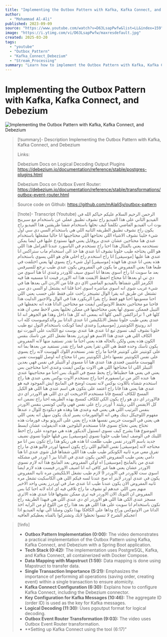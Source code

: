 ```yaml
---
title: "Implementing the Outbox Pattern with Kafka, Kafka Connect, and Debezium"
author:
  - "Mohammad Al-Ali"
published: 2023-09-09
source: "https://www.youtube.com/watch?v=D63LsapPwfw&list=LL&index=159"
image: "https://i.ytimg.com/vi/D63LsapPwfw/maxresdefault.jpg"
created: 2025-03-20
tags:
  - "youtube"
  - "Outbox_Pattern"
  - "Kafka_Connect_Debezium"
  - "Stream_Processing"
summary: "Learn how to implement the Outbox Pattern with Kafka, Kafka Connect, and Debezium in a Spring Boot application for reliable data streaming."
---
```

# Implementing the Outbox Pattern with Kafka, Kafka Connect, and Debezium

![Implementing the Outbox Pattern with Kafka, Kafka Connect, and Debezium](https://www.youtube.com/embed/D63LsapPwfw&list=LL&index=159)

> [!summary]- Description
> Implementing the Outbox Pattern with Kafka, Kafka Connect, and Debezium 
> 
> Links:
> 
> Debezium Docs on Logical Decoding Output Plugins https://debezium.io/documentation/reference/stable/postgres-plugins.html
> 
> Debezium Docs on Outbox Event Router: https://debezium.io/documentation/reference/stable/transformations/outbox-event-router.html
> 
> Source code on Github:
> https://github.com/mAlaliSy/outbox-pattern

> [!note]- Transcript (Youtube)
> الرحمن الرحيم السلام عليكم حياكم الله في الفيديو الثاني على هذا الفيديو راح نشوف تطبيق عملي عن باستخدام مع سبرينج بوت اب الفيديو الماضي تكلمنا كيف نحلها باستخدام شفنا طريقتين هذا الفيديو راح يكون راح نشوف تطبيق الطريقه الثانيه اللي هي باستخدام السي دي سي اول شيء خلينا نشوف الاشياء اللي نحتاجها اللي محتاجينها انا حاليا مشغلها باستخدام عندي هنا محتاجين عشان عندي بروفايل يعني فيها نستودع عليها في ايضا يمكن نستخدمه يعني بالمثال هذا احنا راح نستخدم في الباسورد عندنا الفرامل هذا اللي هو اللي يحتاجه طيب خلونا نشوف انا عندي هنا خذ الى استخدام ماب ستراكس انا عندي هنا عليها \[موسيقى\] انا راح استخدم راح اخلي هاي هو اللي يسوي باستخدام هذه يعني انا عندي هنا فهذه \[موسيقى\] اول شيء راح يسوي لها يعني اختلفت في طبعا هذا يعني المفروض ما يكون في المفروض يكون عندي طيب نرجع للسيرفس بعد ما سويت انا راح اسوي بعدها انا اسوي سيف للاوردر وعندي انا هنا اسوي من دي تي او بعدها انا محتاج احفظ الايفنت هذا انه الاوردر فينت انا مسميه هنا فيه الكرمز اللي شفناها بالفيديو الماضي الاي دي فانا من الاردن الى بعدها هنا في شيء غريب شوي انه اسوي مباشره اسوي احنا قلنا انه يشتغل او السي دي سي تشتغل عن طريق انه يقرا الوال تشينجز راحت على فقط على حسب يعني اللي احنا مسوينها احنا فهو فقط راح يقرا الريكورد هذا في الوال والاجنور الدليت هذا فاحنا مو محتاجين نحفظ الاوتبوكس ايفنت مو محتاجين الداتا هذه انه نحفظها في التيبل فممكن نسوي لها يعني محتاجينها في ممكن نخليها يعني لاحظ معي ان هذه كلها في 1 ترانزاكشن المي كلها انه بمعنى انه كل هذا داخل وهذا هو الجوهر انه انا عندي يعني طيب خلونا نشغل الابلكيشن انا عندي الداتا بيز والدكومبوست كله اب اند رونينج الكونتينرز \[موسيقى\] وعندي ايضا كونكت باستخدام التول تبع طيب خلونا نشوف كيف نسوي تبع انا عندي هنا عندي بوست تبع الكابت على البورت تبع الكاف اللي هي عندي هذا الاسم هو اوردرز بعدها نشغل اكثر من تاسك بنفس الكون هذه يعني ولكن بالحاله هذه يعني احنا ما نقدر نستفيد منها لانه المفروض يكون تاسك وحده فقط هي اللي تقرا يعني فما راح نقدر نستفيد من بعدها بما انه على كونتينر على كونتينر فاحنا ما راح نقدر نستخدم اللوك الهوست لانه راح يسوي على نفس الكونتينر نفسها داخل الكونتينر بس انا محتاج انه اوصل للهوست نفس الهوست ماشيين فعندي هذا عندي هنا انا مسوي او التيبلز في نفس فهي بعدين التيبلز اللي انا محتاجها اللي هي الاوت بوكس ايفنت وعندي احنا محتاجين بس يعني في يعني هنا حطيناها راح يحط مسج في التوبك بس احنا مو محتاجينها عندي هنا عنده اكثر من ترانسفورم احنا راح نستخدم الاوت بوكس يعني عندي هنا راح استخدم شفناه باللاوت بوكس لانه نسيت اوضح في المابنج ايش الموجود فيه هو عندي هنا يعني هذا فانا راح اعتمد على بتكون هي اسم عندي هنا اللي هو الكيل المسج للكاف كمسج فانا مستخدم الاجريجت اي دي اللي هو الاوردر اي دي فالاوردر اي دي هو راح يكون الكي للكاف كمسج بهذه الطريقه احنا راح نضمن انه كل الايفنس اللي ريليتد 1 اوردر راح على نفس فهي والبي كونسي بنفس الاوردر بنفس الترتيب اللي هي يعني فيه وعندي هنا وهذه هو ديكودنج للوال د عندها مفهوم اللوجيكل دينك وهي انه الوالفورمات يصير لديك يكون سهل انه يعني اللي هي يعني في البوست جريس نفسها هذه راح يعني على البروتو بوف فورمات هذه تحتاج يعني نحتاج نسوي فانا مستخدم البلوجين هذه الديفولت عشان ابسط الموضوع هذا يشرح كيف نسوي انستول الديكور هذه هي موجوده على راح احط اللينك في الوصف ايضا طيب خلونا نسوي \[موسيقى\] بس قبلها خلونا نسوي نضيف جديد باسم الاوردر نفس طيب طلعت انا هذه هي ريكو هذا راح تكون بس انا مو محتاجه لانه \[موسيقى\] نفس الفاليو اللي راح يكون اسمها اوردر فاليو هذي ما راح تفرق معي مره ثانيه الكونكتر طيب طيب هذا اللي شفناها قبل شوي عندي انا هنا دامي يعني طيب المفروض الحين يكون عندي في الداتا بيز 1 اوردر في مشكله عندي من بالمابنج \[موسيقى\] اه اوكي المفروض بعد المابنج هذا انه لازم نسوي الاوردر عشان يعني هما غير كافي انه انا اضيف الاوردر فيست هذه لازم ايضا اسوي ست للاوردر في الاوردر 9 لازم طيب نشغل الابلكيشن مره ثانيه المفروض يكون في عندي اوردر لاينز اه صح عندنا لسه فيكم اللي هي الكاسكيت تشغل مره ثانيه المفروض الان يكون عندنا طيب انا عندي صار في اوردرز يعني واحد الاخير منهم بس اللي عندهم لو نشوف ما راح نلاقي فيه اي اداه لانه احنا كنا بس المفروض ان التوبك الان الاوردر فيه ثري ممكن نشوفها فانا عندي هذه الاثري مسجز عندي الكي هنا اللي هو الاوردر اي دي عندي اللي هي فبهذا الطريقه راح نكون باستخدام انا سويت على هذا اللي هو بعد هذا راح من اللوغ او من الرايه اخذ الداتا من الاوتبوكس وراح وداها على الكافكا بهذا نكون وصلنا الى نهايه الفيديو اذا اعجبكم الشرح لا تنسوا تحطوا لايك وتشتركوا بالقناه يعطيكم العافيه


 > [!info]
> - **Outbox Pattern Implementation (0:00):** The video demonstrates a practical implementation of the Outbox Pattern using Kafka, Kafka Connect, and Debezium with a Spring Boot application.
> - **Tech Stack (0:42):**  The implementation uses PostgreSQL, Kafka, and Kafka Connect, all containerized with Docker Compose.
> - **Data Mapping with Mapstruct (1:59):** Data mapping is done using Mapstruct to transfer data.
> - **Single Transaction Importance (5:21):** Emphasizes the importance of performing all operations (saving order, creating event) within a single transaction to ensure atomicity.
> - **Kafka Connect Configuration (6:30):** Explains how to configure Kafka Connect, including the Debezium connector.
> - **Key Configuration for Kafka Messages (10:46):** The aggregate ID (order ID) is used as the key for Kafka messages.
> - **Logical Decoding (11:30):** Uses pgoutput format for logical decoding.
> - **Outbox Event Router Transformation (9:03):** The video uses Outbox Event Router transformation.
> - **Setting up Kafka Connect using the tool (6:17)\"
> 
> 